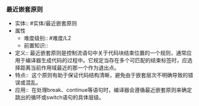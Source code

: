 ###  最近嵌套原则 
- 实体:: #实体/最近嵌套原则 
- 属性
	- 难度级别:: #难度/L2 
	- 前置知识::
- 定义:: 最近嵌套原则是控制流语句中关于代码块结束位置的一个规则，通常应用于编译器生成代码的过程中。它规定当存在多个可匹配的结束标签时，应选择距离当前作用域最近的那一个作为退出点。
- 特点::  这个原则有助于保证代码结构清晰，避免由于嵌套层次不明确导致的错误或混乱。
- 应用::  在处理break、continue等语句时，编译器会遵循最近嵌套原则来确定跳出的循环或switch语句的具体层级。